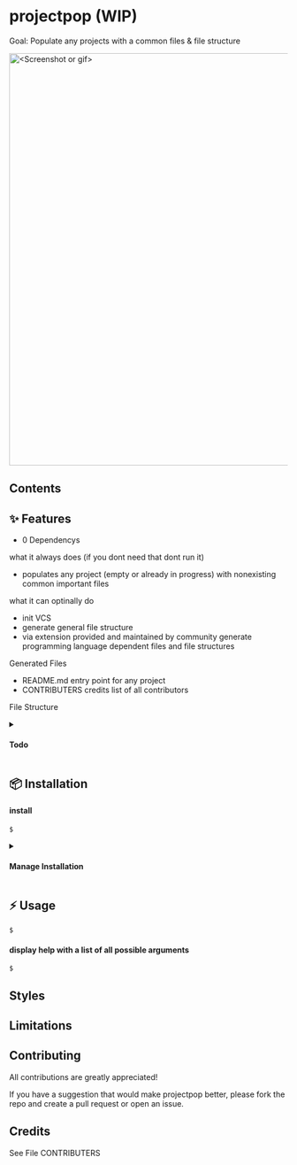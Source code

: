 # projectpop (WIP)

Goal: Populate any projects with a common files & file structure

<img width="745" alt="<Screenshot or gif>" title="Screenshot or Gif" src="">


## Contents

## ✨ Features 

- 0 Dependencys


what it always does (if you dont need that dont run it)
- populates any project (empty or already in progress) with nonexisting common important files 

what it can optinally do
- init VCS
- generate general file structure
- via extension provided and maintained by community generate programming language dependent files and file structures

Generated Files
- README.md		entry point for any project
- CONTRIBUTERS	credits list of all contributors

File Structure

<details>
	<summary><h4>Todo</h4></summary>
	
- [ ] 

</details>

## 📦 Installation
 
#### install

```
$ 
```

<details>
	<summary><h4>Manage Installation</h4></summary>

#### list installed extensions

```
$ 
```

#### upgrade

```
$ 
```

#### uninstall

```
$ 
```
</details>

## ⚡️ Usage

```
$ 
```

#### display help with a list of all possible arguments

```
$
```

## Styles

## Limitations

## Contributing

All contributions are greatly appreciated!

If you have a suggestion that would make projectpop better, 
please fork the repo and create a pull request or open an issue.

## Credits

See File CONTRIBUTERS
